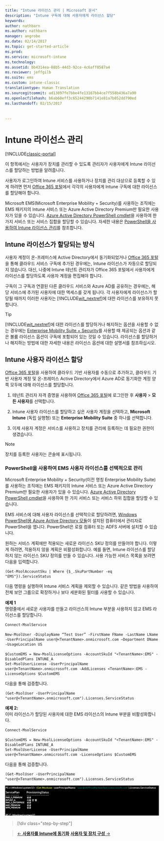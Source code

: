 ```yaml
---
title: "Intune 라이선스 관리 | Microsoft 문서"
description: "Intune 구독에 대해 사용자에게 라이선스 할당"
keywords: 
author: nathbarn
ms.author: nathbarn
manager: angrobe
ms.date: 02/14/2017
ms.topic: get-started-article
ms.prod: 
ms.service: microsoft-intune
ms.technology: 
ms.assetid: bb4314ea-88b5-44d3-92ce-4c6aff0587a4
ms.reviewer: jeffgilb
ms.suite: ems
ms.custom: intune-classic
translationtype: Human Translation
ms.sourcegitcommit: ad13897fe7bbe4fe13167bb4ce7f558b436a7a90
ms.openlocfilehash: b6ab60eff3c65244290b7141e81a7b052dd790ed
ms.lasthandoff: 02/15/2017


---
```


# <a name="manage-intune-licenses"></a>Intune 라이선스 관리

[!INCLUDE[classic-portal](../includes/classic-portal.md)]

이 항목에서는 사용자가 장치를 관리할 수 있도록 관리자가 사용자에게 Intune 라이선스를 할당하는 방법을 알려줍니다.

사용자가 로그인하여 Intune 서비스를 사용하거나 장치를 관리 대상으로 등록할 수 있게 하려면 먼저 [Office 365 포털](http://go.microsoft.com/fwlink/p/?LinkId=698854)에서 각각의 사용자에게 Intune 구독에 대한 라이선스를 할당해야 합니다.

Microsoft EMS(Microsoft Enterprise Mobility + Security)를 사용하는 조직에는 EMS 패키지의 Intune 서비스 또는 Azure Active Directory Premium만 필요한 사용자가 있을 수 있습니다. [Azure Active Directory PowerShell cmdlet](https://msdn.microsoft.com/library/jj151815.aspx)을 사용하여 한 가지 서비스 또는 서비스 집합을 할당할 수 있습니다. 자세한 내용은 [PowerShell을 사용하여 Intune 라이선스 관리](start-with-a-paid-subscription-to-microsoft-intune-step-4-posh.md)를 참조합니다.

## <a name="how-intune-licenses-are-assigned"></a>Intune 라이선스가 할당되는 방식
사용자 계정이 온-프레미스에 Active Directory에서 동기화되었거나 [Office 365 포털](http://go.microsoft.com/fwlink/p/?LinkId=698854)을 통해 클라우드 서비스 구독에 추가된 경우에는, Intune 라이선스가 자동으로 할당되지 않습니다. 대신, 나중에 Intune 테넌트 관리자가 Office 365 포털에서 사용자에게 라이선스를 할당하도록 사용자 계정을 편집해야 합니다.

구독이 그 구독과 연결된 다른 클라우드 서비스와 Azure AD를 공유하는 경우에는, 해당 서비스에 추가된 사용자에 대한 액세스를 갖게 됩니다. 각 사용자에게 라이선스가 할당될 때까지 이러한 사용자는 [!INCLUDE[wit_nextref](../includes/wit_nextref_md.md)]에 대한 라이선스를 보유하지 못합니다.

> [!TIP]
> [!INCLUDE[wit_nextref](../includes/wit_nextref_md.md)]에 대한 라이선스를 할당하거나 해지하는 옵션을 사용할 수 없는 경우에는 [Enterprise Mobility Suite + Security](https://www.microsoft.com/en-us/server-cloud/enterprise-mobility/overview.aspx)를 사용할 때 제공되는 옵션과 같은 볼륨 라이선스 옵션이 구독에 포함되어 있는 것일 수 있습니다. 라이선스를 할당하거나 해지하는 방법에 대한 자세한 내용은 라이선스 옵션에 대한 설명서를 참조하십시오.

## <a name="assign-an-intune-user-license"></a>Intune 사용자 라이선스 할당

[Office 365 포털](http://go.microsoft.com/fwlink/p/?LinkId=698854)을 사용하여 클라우드 기반 사용자를 수동으로 추가하고, 클라우드 기반 사용자 계정 및 온-프레미스 Active Directory에서 Azure AD로 동기화한 계정 양쪽 모두에 대해 라이선스를 할당합니다.

1.  테넌트 관리자 자격 증명을 사용하여 [Office 365 포털](http://go.microsoft.com/fwlink/p/?LinkId=698854)에 로그인한 후 **사용자** > **모든 사용자**를 선택합니다.

2.  Intune 사용자 라이선스를 할당하고 싶은 사용자 계정을 선택하고, **Microsoft Intune** (독립 실행형) 또는 **Enterprise Mobility Suite** 중 하나를 선택합니다.

3.  이제 사용자 계정은 서비스를 사용하고 장치를 관리에 등록하는 데 필요한 권한이 생겼습니다.

> [!NOTE]
> 장치를 등록한 사용자는 콘솔에 표시됩니다.

### <a name="use-powershell-to-selectively-manage-ems-user-licenses"></a>PowerShell을 사용하여 EMS 사용자 라이선스를 선택적으로 관리
Microsoft Enterprise Mobility + Security(이전 명칭 Enterprise Mobility Suite)를 사용하는 조직에는 EMS 패키지의 Intune 서비스 또는 Azure Active Directory Premium만 필요한 사용자가 있을 수 있습니다. [Azure Active Directory PowerShell cmdlet](https://msdn.microsoft.com/library/jj151815.aspx)을 사용하여 한 가지 서비스 또는 서비스 하위 집합을 할당할 수 있습니다.

EMS 서비스에 대해 사용자 라이선스를 선택적으로 할당하려면, [Windows PowerShell용 Azure Active Directory 모듈](https://msdn.microsoft.com/library/jj151815.aspx#bkmk_installmodule)이 설치된 컴퓨터에서 관리자로 PowerShell을 엽니다. PowerShell은 로컬 컴퓨터 또는 ADFS 서버에 설치할 수 있습니다.

원하는 서비스 계획에만 적용되는 새로운 라이선스 SKU 정의를 만들어야 합니다. 이렇게 하려면, 적용하지 않을 계획은 비활성화합니다. 예를 들면, Intune 라이선스를 할당하지 않는 라이선스 SKU 정의를 만들 수 있습니다. 사용 가능한 서비스 목록을 보려면 다음을 입력합니다.

    (Get-MsolAccountSku | Where {$_.SkuPartNumber -eq "EMS"}).ServiceStatus

다음 명령을 실행하여 Intune 서비스 계획을 제외할 수 있습니다. 같은 방법을 사용하여 전체 보안 그룹으로 확장하거나 보다 세분화된 필터를 사용할 수 있습니다.

**예제 1**<br>
명령줄에서 새로운 사용자를 만들고 라이선스의 Intune 부분을 사용하지 않고 EMS 라이선스를 할당합니다.

    Connect-MsolService

    New-MsolUser -DisplayName “Test User” -FirstName FName -LastName LName -UserPrincipalName user@<TenantName>.onmicrosoft.com –Department DName -UsageLocation US

    $CustomEMS = New-MsolLicenseOptions -AccountSkuId "<TenantName>:EMS" -DisabledPlans INTUNE_A
    Set-MsolUserLicense -UserPrincipalName user@<TenantName>.onmicrosoft.com -AddLicenses <TenantName>:EMS -LicenseOptions $CustomEMS


다음을 통해 검증합니다.

    (Get-MsolUser -UserPrincipalName "user@<TenantName>.onmicrosoft.com").Licenses.ServiceStatus

**예제 2:**<br>
이미 라이선스가 할당된 사용자에 대한 EMS 라이선스의 Intune 부분을 비활성화합니다.

    Connect-MsolService

    $CustomEMS = New-MsolLicenseOptions -AccountSkuId "<TenantName>:EMS" -DisabledPlans INTUNE_A
    Set-MsolUserLicense -UserPrincipalName user@<TenantName>.onmicrosoft.com -LicenseOptions $CustomEMS

다음을 통해 검증합니다.

    (Get-MsolUser -UserPrincipalName "user@<TenantName>.onmicrosoft.com").Licenses.ServiceStatus

![PoSH-AddLic-Verify](./media/posh-addlic-verify.png)

>[!div class="step-by-step"]

>[&larr; **사용자를 Intune에 동기화**](.\start-with-a-paid-subscription-to-microsoft-intune-step-2.md)     [**사용자 및 장치 구성** &rarr;](.\start-with-a-paid-subscription-to-microsoft-intune-step-5.md)  


